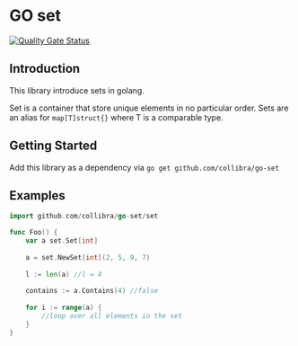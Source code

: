 # GO set
[![Quality Gate Status](https://sonarqube.collibra.dev/api/project_badges/measure?project=go-set&metric=alert_status&token=sqb_4c7f68da4a4cf86d07d42f42f9c61e5bf1f971a4)](https://sonarqube.collibra.dev/dashboard?id=go-set)

## Introduction
This library introduce sets in golang.

Set is a container that store unique elements in no particular order.
Sets are an alias for `map[T]struct{}` where T is a comparable type.

## Getting Started
Add this library as a dependency via `go get github.com/collibra/go-set`

## Examples
```go
import github.com/collibra/go-set/set

func Foo() {
	var a set.Set[int]
	
	a = set.NewSet[int](2, 5, 9, 7)
	
	l := len(a) //l = 4
	
	contains := a.Contains(4) //false
	
	for i := range(a) {
	    //loop over all elements in the set	
    }
}
```
